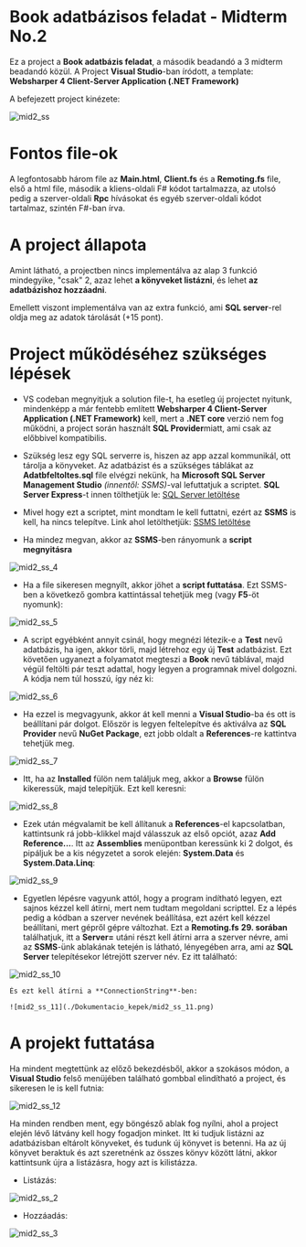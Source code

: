 # Book adatbázisos feladat - Midterm No.2

Ez a project a **Book adatbázis feladat**, a második beadandó a 3 midterm beadandó közül. A Project **Visual Studio**-ban íródott, a template: **Websharper 4 Client-Server Application (.NET Framework)**

A befejezett project kinézete:

![mid2_ss](./Dokumentacio_kepek/mid2_ss.png)



# Fontos file-ok

A legfontosabb három file az **Main.html**, **Client.fs** és a **Remoting.fs** file, első a html file, második a kliens-oldali F# kódot tartalmazza, az utolsó pedig a szerver-oldali **Rpc** hívásokat és egyéb szerver-oldali kódot tartalmaz, szintén F#-ban írva.

# A project állapota

Amint látható, a projectben nincs implementálva az alap 3 funkció mindegyike, "csak" 2, azaz lehet **a könyveket listázni**, és lehet **az adatbázishoz hozzáadni**. 

Emellett viszont implementálva van az extra funkció, ami **SQL server**-rel oldja meg az adatok tárolását (+15 pont).

# Project működéséhez szükséges lépések

- VS codeban megnyitjuk a solution file-t, ha esetleg új projectet nyitunk, mindenképp a már fentebb említett **Websharper 4 Client-Server Application (.NET Framework)** kell, mert a **.NET core** verzió nem fog működni, a project során használt **SQL Provider**miatt, ami csak az előbbivel kompatibilis.

- Szükség lesz egy SQL serverre is, hiszen az app azzal kommunikál, ott tárolja a könyveket. Az adatbázist és a szükséges táblákat az **Adatbfeltoltes.sql** file elvégzi nekünk, ha **Microsoft  SQL Server Management Studio** *(innentől: SSMS)*-val lefuttatjuk a scriptet. **SQL Server Express**-t innen tölthetjük le: [SQL Server letöltése](https://www.microsoft.com/en-us/download/confirmation.aspx?id=55994)

- Mivel hogy ezt a scriptet, mint mondtam le kell futtatni, ezért az **SSMS** is kell, ha nincs telepítve. Link ahol letölthetjük: [SSMS letöltése](https://aka.ms/ssmsfullsetup)

- Ha mindez megvan, akkor az **SSMS**-ben rányomunk a **script megnyitásra** 

![mid2_ss_4](./Dokumentacio_kepek/mid2_ss_4.png)

- Ha a file sikeresen megnyílt, akkor jöhet a **script futtatása**. Ezt SSMS-ben a következő gombra kattintással tehetjük meg (vagy **F5**-öt nyomunk):

![mid2_ss_5](./Dokumentacio_kepek/mid2_ss_5.png)

- A script egyébként annyit csinál, hogy megnézi létezik-e a **Test** nevű adatbázis, ha igen, akkor törli, majd létrehoz egy új **Test** adatbázist. Ezt követően ugyanezt a folyamatot megteszi a **Book** nevű táblával, majd végül feltölti pár teszt adattal, hogy legyen a programnak mivel dolgozni. A kódja nem túl hosszú, így néz ki:

![mid2_ss_6](./Dokumentacio_kepek/mid2_ss_6.png)

- Ha ezzel is megvagyunk, akkor át kell menni a **Visual Studio**-ba és ott is beállítani pár dolgot. Először is legyen feltelepítve és aktiválva az **SQL Provider** nevű **NuGet Package**, ezt jobb oldalt a **References**-re kattintva tehetjük meg. 

![mid2_ss_7](./Dokumentacio_kepek/mid2_ss_7.png)

- Itt, ha az **Installed** fülön nem találjuk meg, akkor a **Browse** fülön kikeressük, majd telepítjük. Ezt kell keresni:

![mid2_ss_8](./Dokumentacio_kepek/mid2_ss_8.png)

- Ezek után mégvalamit be kell állítanuk a **References**-el kapcsolatban, kattintsunk rá jobb-klikkel majd válasszuk az első opciót, azaz **Add Reference...**. Itt az **Assemblies** menüpontban keressünk ki 2 dolgot, és pipáljuk be a kis négyzetet a sorok elején: **System.Data** és **System.Data.Linq**:

![mid2_ss_9](./Dokumentacio_kepek/mid2_ss_9.png)

- Egyetlen lépésre vagyunk attól, hogy a program indítható legyen, ezt sajnos kézzel kell átírni, mert nem tudtam megoldani scripttel. Ez a lépés pedig a kódban a szerver nevének beállítása, ezt azért kell kézzel beállítani, mert gépről gépre változhat. Ezt a **Remoting.fs** **29. sorában** találhatjuk, itt a **Server=** utáni részt kell átírni arra a szerver névre, ami az **SSMS**-ünk ablakának tetején is látható, lényegében arra, ami az **SQL Server** telepítésekor létrejött szerver név. Ez itt található: 

![mid2_ss_10](mid2_ss_10.png)

	És ezt kell átírni a **ConnectionString**-ben:

	![mid2_ss_11](./Dokumentacio_kepek/mid2_ss_11.png)


# A projekt futtatása

Ha mindent megtettünk az előző bekezdésből, akkor a szokásos módon, a **Visual Studio** felső menüjében található gombbal elindítható a project, és sikeresen le is kell futnia:

![mid2_ss_12](./Dokumentacio_kepek/mid2_ss_12.png)

 Ha minden rendben ment, egy böngésző ablak fog nyílni, ahol a project elején lévő látvány kell hogy fogadjon minket. Itt ki tudjuk listázni az adatbázisban eltárolt könyveket, és tudunk új könyvet is betenni. Ha az új könyvet beraktuk és azt szeretnénk az összes könyv között látni, akkor kattintsunk újra a listázásra, hogy azt is kilistázza.

- Listázás:

![mid2_ss_2](./Dokumentacio_kepek/mid2_ss_2.png)

- Hozzáadás:

![mid2_ss_3](./Dokumentacio_kepek/mid2_ss_3.png)